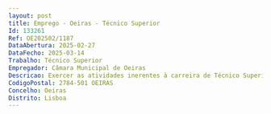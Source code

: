```yaml
--- 
layout: post
title: Emprego - Oeiras - Técnico Superior
Id: 133261
Ref: OE202502/1187
DataAbertura: 2025-02-27
DataFecho: 2025-03-14
Trabalho: Técnico Superior
Empregador: Câmara Municipal de Oeiras
Descricao: Exercer as atividades inerentes à carreira de Técnico Superior, nos termos do mapa anexo a que se refere o n.º 2 do artigo 88.º da LTFP, correspondente ao grau de complexidade 3, compreendendo as seguintes funções e competências •	Apoiar a elaboração das GOP e PDE da unidade orgânica e orçamento de pessoal e gestão das despesas •	Monitorizar, acompanhar e reportar dados para o Plano de Desenvolvimento Estratégico (PDE) •	Elaborar relatórios, analisar, desenvolver e atualizar indicadores de Recursos Humanos •	Identificar necessidades de aquisição de bens e serviços e assegurar os respetivos procedimentos de contratação pública •	Propor e fundamentar políticas de gestão de recursos humanos e ações preventivas ou corretivas •	Elaborar e atualizar Regulamentos Internos, Manuais de Procedimentos, Circulares, Despachos, Modelos e Minutas •	Promover e participar no desenvolvimento e implementação de medidas de transição digital, inovação e modernização administrativa, em articulação com os serviços responsáveis pela Gestão Organizacional, Inovação e Tecnologias da Informação e Comunicação e Gestão de Recursos Humanos, e com todas as unidades orgânicas envolvidas •	Avaliar e planear as necessidades de recrutamento •	Gerir, planear e assegurar a tramitação de procedimentos concursais, incluindo a análise de candidaturas e aplicação dos métodos de seleção •	Gerir os procedimentos de Mobilidade entre Órgãos e Serviços e o Programa de Mobilidade Interserviços •	Assegurar a integração dos trabalhadores na unidade orgânica e acompanhar o respetivo período experimental •	Assegurar e monitorizar a implementação do SIADAP 2 e SIADAP 3, prestando apoio às unidades orgânicas, avaliadores e avaliados •	Analisar e assegurar a tramitação administrativa necessária às alterações de posicionamento remuneratório e à atribuição de prémios de desempenho •	Assegurar o atendimento aos trabalhadores do Município e ao público em geral, presencialmente, por telefone e por correio eletrónico.Competências Comportamentais •	Orientação para o serviço público •	Gestão do conhecimento •	Organização, planeamento e gestão de projetos •	Orientação para a colaboração •	Orientação para a mudança e inovação •	Análise crítica e resolução de problemas •	Orientação para os resultados.
CodigoPostal: 2784-501 OEIRAS
Concelho: Oeiras
Distrito: Lisboa
--- 
```

